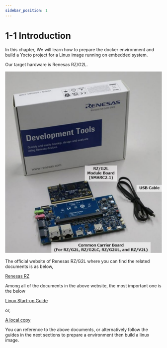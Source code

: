 ```yaml
---
sidebar_position: 1
---
```


# 1-1 Introduction

In this chapter,
We will learn how to prepare the docker environment and build
a Yocto project for a Linux image running on embedded system.

Our target hardware is Renesas RZ/G2L.

![RZ/G2L](./image/RZG2L_EVK.png)

The official website of Renesas RZ/G2L where you can find the related documents is as below,

[Renesas RZ](https://www.renesas.com/en/products/microcontrollers-microprocessors/rz-mpus/rzg2l-general-purpose-mpu-dual-core-arm-cortex-a55-cpus-and-single-core-cortex-m33-cpu-3d-graphics-and)

Among all of the documents in the above website, the most important one is the below  

[Linux Start-up Guide](https://www.renesas.com/en/document/gde/smarc-evk-rzg2l-rzg2lc-rzg2ul-linux-start-guide-rev104?r=1467981)

or,

[A local copy](https://www.renesas.com/en/document/gde/smarc-evk-rzg2l-rzg2lc-rzg2ul-linux-start-guide-rev104?r=1467981)

You can reference to the above documents, or alternatively follow the guides in the next sections to prepare a environment then build a linux image.
